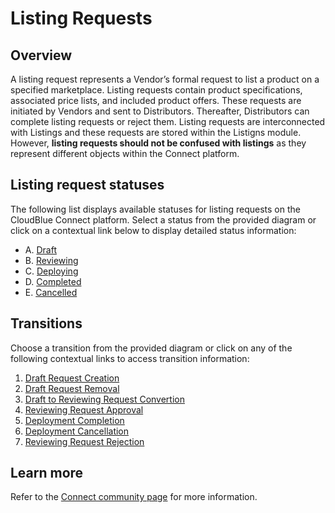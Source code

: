 # Listing Requests
## Overview
A listing request represents a Vendor’s formal request to list a product on a specified marketplace. Listing requests contain product specifications, associated price lists, and included product offers. These requests are initiated by Vendors and sent to Distributors. Thereafter, Distributors can complete listing requests or reject them. Listing requests are interconnected with Listings and these requests are stored within the Listigns module. However, **listing requests should not be confused with listings** as they represent different objects within the Connect platform. 
## Listing request statuses
The following list displays available statuses for listing requests on the CloudBlue Connect platform. Select a status from the provided diagram or click on a contextual link below to display detailed status information:

* A. [Draft](s-a-draft.html)
* B. [Reviewing](s-b-reviewing.html)
* C. [Deploying](s-c-deploying.html)
* D. [Completed](s-d-completed.html)  
* E. [Cancelled](s-e-cancelled.html)
## Transitions
Choose a transition from the provided diagram or click on any of the following contextual links to access transition information:

1. [Draft Request Creation](t-1-new-draft.html)
2. [Draft Request Removal](t-2-draft-deleted.html)
3. [Draft to Reviewing Request Convertion](t-3-draft-reviewing.html)
4. [Reviewing Request Approval](t-4-reviewing-deploying.html)
5. [Deployment Completion](t-5-deploying-completed.html)
6. [Deployment Cancellation](t-6-deploying-cancelled.html)
7. [Reviewing Request Rejection](t-7-reviewing-cancelled)
## Learn more
Refer to the [Connect community page](https://connect.cloudblue.com/community/modules/listings/) for more information.
